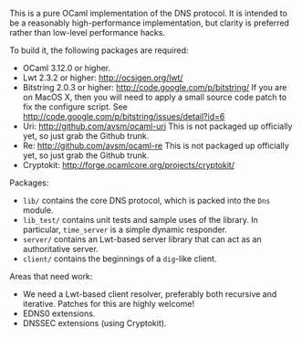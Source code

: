 This is a pure OCaml implementation of the DNS protocol.  It is intended to be
a reasonably high-performance implementation, but clarity is preferred rather
than low-level performance hacks.

To build it, the following packages are required:

* OCaml 3.12.0 or higher.
* Lwt 2.3.2 or higher: http://ocsigen.org/lwt/
* Bitstring 2.0.3 or higher: http://code.google.com/p/bitstring/
  If you are on MacOS X, then you will need to apply a small source code
  patch to fix the configure script.
  See http://code.google.com/p/bitstring/issues/detail?id=6
* Uri: http://github.com/avsm/ocaml-uri
  This is not packaged up officially yet, so just grab the Github trunk.
* Re: http://github.com/avsm/ocaml-re
  This is not packaged up officially yet, so just grab the Github trunk.
* Cryptokit: http://forge.ocamlcore.org/projects/cryptokit/

Packages:

* `lib/` contains the core DNS protocol, which is packed into the `Dns` module.
* `lib_test/` contains unit tests and sample uses of the library.
  In particular, `time_server` is a simple dynamic responder.
* `server/` contains an Lwt-based server library that can act as an
  authoritative server.
* `client/` contains the beginnings of a `dig`-like client.

Areas that need work:

* We need a Lwt-based client resolver, preferably both recursive
  and iterative. Patches for this are highly welcome!
* EDNS0 extensions.
* DNSSEC extensions (using Cryptokit).
